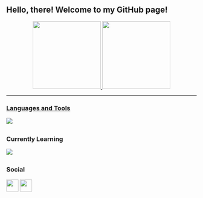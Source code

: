## Hello, there! Welcome to my GitHub page!

<div align="center">
  <a href="https://github.com/nicolelimat"> 
    <img height="180em" src="https://github-readme-stats.vercel.app/api?username=nicolelimat&show_icons=true&title_color=ec4899&text_color=ffffff&icon_color=ec4899&bg_color=1c1917&include_all_commits=true&count_private=true"/> <!-- hide_border=true -->
    <img height="180em" src="https://github-readme-stats.vercel.app/api/top-langs/?username=nicolelimat&layout=compact&langs_count=7&title_color=ec4899&text_color=ffffff&icon_color=ec4899&bg_color=1c1917"/>
</div>
    
<hr>

### Languages and Tools
<p align="left">
<!--   <a href="https://docs.microsoft.com/en-us/cpp/?view=msvc-170" target="_blank" rel="noreferrer"><img   src="https://raw.githubusercontent.com/danielcranney/readme-generator/main/public/icons/skills/c-colored.svg" width="36" height="36" alt="C" /></a>
  <a href="https://docs.microsoft.com/en-us/cpp/?view=msvc-170" target="_blank" rel="noreferrer"><img src="https://raw.githubusercontent.com/danielcranney/readme-generator/main/public/icons/skills/cplusplus-colored.svg" width="36" height="36" alt="C++" /></a>
  <a href="https://www.oracle.com/java/" target="_blank" rel="noreferrer"><img src="https://raw.githubusercontent.com/danielcranney/readme-generator/main/public/icons/skills/java-colored.svg" width="36" height="36" alt="Java" /></a>
  <a href="https://developer.mozilla.org/en-US/docs/Glossary/HTML5" target="_blank" rel="noreferrer"><img src="https://raw.githubusercontent.com/danielcranney/readme-generator/main/public/icons/skills/html5-colored.svg" width="36" height="36" alt="HTML5" /></a>
  <a href="https://developer.mozilla.org/en-US/docs/Web/CSS" target="_blank" rel="noreferrer"><img src="https://github.com/devicons/devicon/blob/master/icons/css3/css3-original.svg" width="36" height="36" alt="CSS3" /></a> -->
  <a href="https://skillicons.dev">
    <img src="https://skillicons.dev/icons?i=bash,haskell,perl,c,cpp,html,css," />
  </a>
</p>

##

### Currently Learning
<p align="left">
<!--   <a href="https://developer.mozilla.org/en-US/docs/Web/JavaScript" target="_blank" rel="noreferrer"><img src="https://raw.githubusercontent.com/danielcranney/readme-generator/main/public/icons/skills/javascript-colored.svg" width="36" height="36" alt="JavaScript" /></a>
  <a href="https://developer.mozilla.org/en-US/docs/Glossary/Python" target="_blank" rel="noreferrer"><img src="https://github.com/devicons/devicon/blob/master/icons/python/python-original.svg" width="36" height="36" alt="Python" /></a>
  a href="https://skillicons.dev"> -->
    <img src="https://skillicons.dev/icons?i=java,python,docker,unity,cs,mysql" />
  </a>
</p>

##

### Social 
<p align="left"> 
  <a href="https://www.github.com/nicolelimat" target="_blank" rel="noreferrer"><img src="https://raw.githubusercontent.com/danielcranney/readme-generator/main/public/icons/socials/github.svg" width="32" height="32" /></a>
  <a href="https://www.linkedin.com/in/nicole-lima-8b12751b8" target="_blank" rel="noreferrer"><img src="https://raw.githubusercontent.com/danielcranney/readme-generator/main/public/icons/socials/linkedin.svg" width="32" height="32" /></a>
</p>
